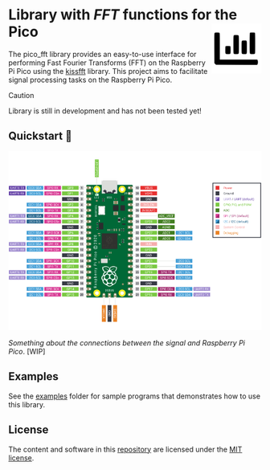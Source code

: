 # Library with *FFT* functions for the Pico <img align="right" width="100" height="100" src="images\icon.svg">

The pico_fft library provides an easy-to-use interface for performing Fast Fourier Transforms (FFT) on the Raspberry Pi Pico using the [kissfft](https://github.com/mborgerding/kissfft) library. This project aims to facilitate signal processing tasks on the Raspberry Pi Pico.

> [!CAUTION]
> Library is still in development and has not been tested yet!

## Quickstart 🚀

![Raspberry Pi Pico pinout](images/pico-pinout.png)

*Something about the connections between the signal and Raspberry Pi Pico*. [WIP]

## Examples

See the [examples](https://github.com/Googool/pico_fft/tree/main/examples) folder for sample programs that demonstrates how to use this library.

## License

The content and software in this [repository](https://github.com/Googool/pico_fft) are licensed under the [MIT license](https://mit-license.org/).
